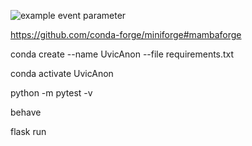![example event parameter](https://github.com/uvic-seng321/project-team-msz/actions/workflows/python-app.yml/badge.svg?event=push)

https://github.com/conda-forge/miniforge#mambaforge

conda create --name UvicAnon --file requirements.txt

conda activate UvicAnon

python -m pytest -v

behave

flask run
